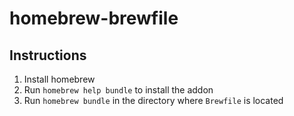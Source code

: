 # homebrew-brewfile

## Instructions

1) Install homebrew
2) Run `homebrew help bundle` to install the addon
3) Run `homebrew bundle` in the directory where `Brewfile` is located
